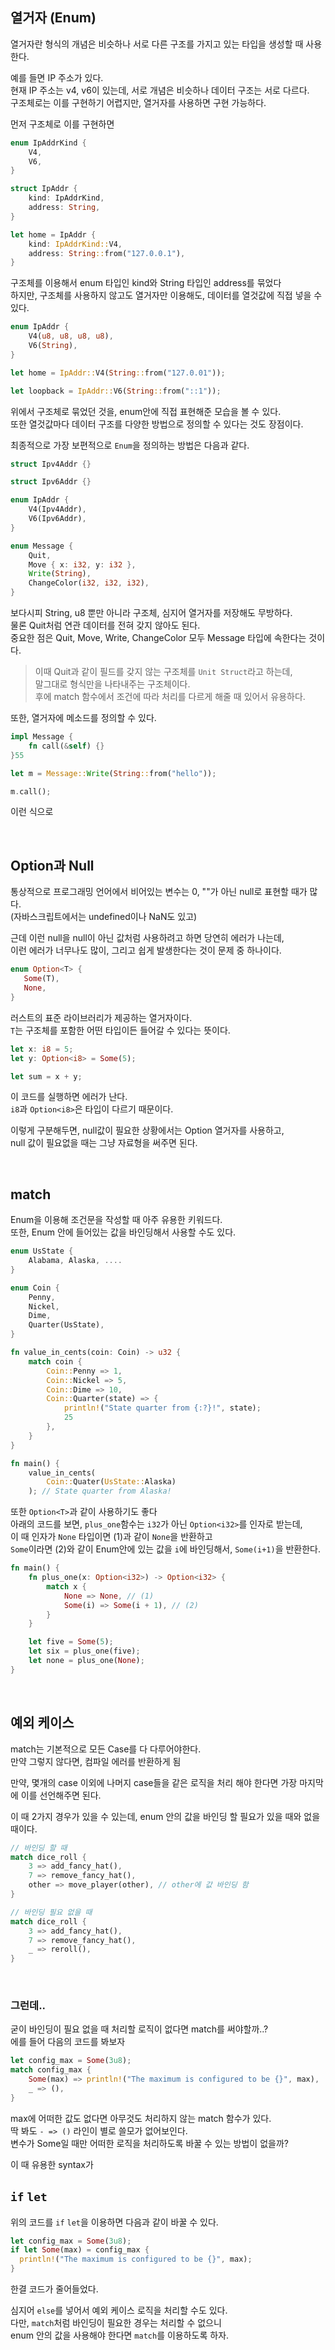 ## 열거자 (Enum)
열거자란 형식의 개념은 비슷하나 서로 다른 구조를 가지고 있는 타입을 생성할 때 사용한다.

예를 들면 IP 주소가 있다. <br>
현재 IP 주소는 v4, v6이 있는데, 서로 개념은 비슷하나 데이터 구조는 서로 다르다.<br>
구조체로는 이를 구현하기 어렵지만, 열거자를 사용하면 구현 가능하다.

먼저 구조체로 이를 구현하면
```rust 
enum IpAddrKind {
    V4,
    V6,
}

struct IpAddr {
    kind: IpAddrKind,
    address: String,
}

let home = IpAddr {
    kind: IpAddrKind::V4,
    address: String::from("127.0.0.1"),
}
```

구조체를 이용해서 enum 타입인 kind와 String 타입인 address를 묶었다<br>
하지만, 구조체를 사용하지 않고도 열거자만 이용해도, 데이터를 열것값에 직접 넣을 수 있다.

```rust
enum IpAddr {
    V4(u8, u8, u8, u8),
    V6(String),
}

let home = IpAddr::V4(String::from("127.0.01"));

let loopback = IpAddr::V6(String::from("::1"));
```
위에서 구조체로 묶었던 것을, enum안에 직접 표현해준 모습을 볼 수 있다.<br>
또한 열것값마다 데이터 구조를 다양한 방법으로 정의할 수 있다는 것도 장점이다.

최종적으로 가장 보편적으로 `Enum`을 정의하는 방법은 다음과 같다.
```rust
struct Ipv4Addr {}

struct Ipv6Addr {}

enum IpAddr {
    V4(Ipv4Addr),
    V6(Ipv6Addr),
}
```

```rust
enum Message {
    Quit,
    Move { x: i32, y: i32 },
    Write(String),
    ChangeColor(i32, i32, i32),
}
```
보다시피 String, u8 뿐만 아니라 구조체, 심지어 열거자를 저장해도 무방하다.<br>
물론 Quit처럼 연관 데이터를 전혀 갖지 않아도 된다.<br>
중요한 점은 Quit, Move, Write, ChangeColor 모두 Message 타입에 속한다는 것이다.

> 이때 Quit과 같이 필드를 갖지 않는 구조체를 `Unit Struct`라고 하는데, <br>
말그대로 형식만을 나타내주는 구조체이다. <br>
후에 match 함수에서 조건에 따라 처리를 다르게 해줄 때 있어서 유용하다.

또한, 열거자에 메소드를 정의할 수 있다.
```rust
impl Message {
    fn call(&self) {}
}55

let m = Message::Write(String::from("hello"));

m.call();
```
이런 식으로

<br>

## Option과 Null
통상적으로 프로그래밍 언어에서 비어있는 변수는 0, ""가 아닌 null로 표현할 때가 많다.<br>
(자바스크립트에서는 undefined이나 NaN도 있고)

근데 이런 null을 null이 아닌 값처럼 사용하려고 하면 당연히 에러가 나는데,<br>
이런 에러가 너무나도 많이, 그리고 쉽게 발생한다는 것이 문제 중 하나이다.
```rust 
enum Option<T> {
   Some(T),
   None,
}
```
러스트의 표준 라이브러리가 제공하는 열거자이다. <br>
`T`는 구조체를 포함한 어떤 타입이든 들어갈 수 있다는 뜻이다.

```rust
let x: i8 = 5;
let y: Option<i8> = Some(5);

let sum = x + y;
```
이 코드를 실행하면 에러가 난다.<br>
`i8`과 `Option<i8>`은 타입이 다르기 때문이다.

이렇게 구분해두면, null값이 필요한 상황에서는 Option 열거자를 사용하고,<br>
null 값이 필요없을 때는 그냥 자료형을 써주면 된다.

<br>

## match

Enum을 이용해 조건문을 작성할 때 아주 유용한 키워드다. <br>
또한, Enum 안에 들어있는 값을 바인딩해서 사용할 수도 있다.


```rust
enum UsState {
    Alabama, Alaska, ....
}

enum Coin {
    Penny,
    Nickel,
    Dime,
    Quarter(UsState),
}

fn value_in_cents(coin: Coin) -> u32 {
    match coin {
        Coin::Penny => 1,
        Coin::Nickel => 5,
        Coin::Dime => 10,
        Coin::Quarter(state) => {
            println!("State quarter from {:?}!", state);
            25
        },
    }
}

fn main() {
    value_in_cents(
        Coin::Quater(UsState::Alaska)
    ); // State quarter from Alaska!
```

또한 `Option<T>`과 같이 사용하기도 좋다 <br>
아래의 코드를 보면, `plus_one`함수는 `i32`가 아닌 `Option<i32>`를 인자로 받는데,<br>
이 때 인자가 `None` 타입이면 (1)과 같이 `None`을 반환하고<br>
`Some`이라면 (2)와 같이 Enum안에 있는 값을 `i`에 바인딩해서, `Some(i+1)`을 반환한다.

```rust
fn main() {
    fn plus_one(x: Option<i32>) -> Option<i32> {
        match x {
            None => None, // (1)
            Some(i) => Some(i + 1), // (2)
        }
    }

    let five = Some(5);
    let six = plus_one(five);
    let none = plus_one(None);
}
```

<br>

## 예외 케이스
match는 기본적으로 모든 Case를 다 다루어야한다. <br>
만약 그렇지 않다면, 컴파일 에러를 반환하게 됨

만약, 몇개의 case 이외에 나머지 case들을 같은 로직을 처리 해야 한다면
가장 마지막에 이를 선언해주면 된다.

이 때 2가지 경우가 있을 수 있는데, enum 안의 값을 바인딩 할 필요가 있을 때와 없을 때이다.

```rust
// 바인딩 할 때
match dice_roll {
    3 => add_fancy_hat(),
    7 => remove_fancy_hat(),
    other => move_player(other), // other에 값 바인딩 함
}

// 바인딩 필요 없을 때
match dice_roll {
    3 => add_fancy_hat(),
    7 => remove_fancy_hat(),
    _ => reroll(),
}
```

<br>

### 그런데..
굳이 바인딩이 필요 없을 때 처리할 로직이 없다면 match를 써야할까..? <br>
에를 들어 다음의 코드를 봐보자
```rust
let config_max = Some(3u8);
match config_max {
    Some(max) => println!("The maximum is configured to be {}", max),
    _ => (),
}
```
max에 어떠한 값도 없다면 아무것도 처리하지 않는 match 함수가 있다. <br>
딱 봐도 `- => ()` 라인이 별로 쓸모가 없어보인다.<br>
변수가 Some일 때만 어떠한 로직을 처리하도록 바꿀 수 있는 방법이 없을까?

이 때 유용한 syntax가

## `if` `let`
위의 코드를 `if` `let`을 이용하면 다음과 같이 바꿀 수 있다.
```rust
let config_max = Some(3u8);
if let Some(max) = config_max {
  println!("The maximum is configured to be {}", max);
}
```

한결 코드가 줄어들었다.

심지어 `else`를 넣어서 예외 케이스 로직을 처리할 수도 있다.<br>
다만, `match`처럼 바인딩이 필요한 경우는 처리할 수 없으니<br>
enum 안의 값을 사용해야 한다면 `match`를 이용하도록 하자.

